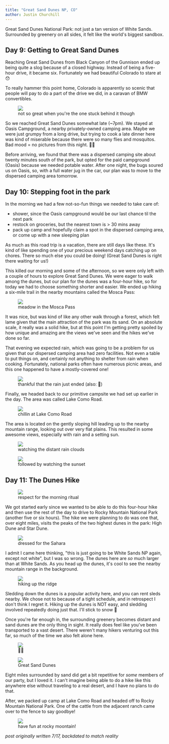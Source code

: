 ```yaml
---
title: "Great Sand Dunes NP, CO"
author: Justin Churchill
---
```

Great Sand Dunes National Park: not just a tan version of White Sands. Surrounded by greenery on all sides, it felt like the world's biggest sandbox.
<!--end_excerpt-->

## Day 9: Getting to Great Sand Dunes
Reaching Great Sand Dunes from Black Canyon of the Gunnison ended up being quite a slog because of a closed highway. Instead of being a five-hour drive, it became six. Fortunately we had beautiful Colorado to stare at 😯

To really hammer this point home, Colorado is apparently so scenic that people will pay to do a part of the drive we did, in a caravan of BMW convertibles.

<!-- BMW convertible line -->
<figure>
    <img src="https://lh3.googleusercontent.com/pw/AM-JKLVhuHAqzhU73uj1bhHySZhwfBYw4IDh9Am9QrcqJvc59NTA22vgCgt83dZRwqCO6WbWJSwQpZfsK2k3qb9lmI8FqWyi61ycC1ap0h8fg0BaK4pQrQKo9SP08F3rjOw9fCid5Dkf9XnS3kUzRch92UD1mg=w1862-h1396-no?authuser=0">
    <figcaption>not so great when you're the one stuck behind it though</figcaption>
</figure>

So we reached Great Sand Dunes somewhat late (~7pm). We stayed at Oasis Campground, a nearby privately-owned camping area. Maybe we were just grumpy from a long drive, but trying to cook a late dinner here was kind of miserable because there were so many flies and mosquitos. Bad mood = no pictures from this night. 😵‍💫

Before arriving, we found that there was a dispersed camping site about twenty minutes south of the park, but opted for the paid campground (Oasis) because we needed potable water. After one night, the bugs soured us on Oasis, so, with a full water jug in the car, our plan was to move to the dispersed camping area tomorrow.

## Day 10: Stepping foot in the park 

In the morning we had a few not-so-fun things we needed to take care of:
- shower, since the Oasis campground would be our last chance til the next park
- restock on groceries, but the nearest town is > 30 mins away
- pack up camp and hopefully claim a spot in the dispersed camping area, or come up with a new sleeping plan

As much as this road trip is a vacation, there are still days like these. It's kind of like spending one of your precious weekend days catching up on chores. There so much else you could be doing! (Great Sand Dunes is right there waiting for us!)

This killed our morning and some of the afternoon, so we were only left with a couple of hours to explore Great Sand Dunes. We were eager to walk among the dunes, but our plan for the dunes was a four-hour hike, so for today we had to choose something shorter and easier. We ended up hiking a six-mile trail in the nearby mountains called the Mosca Pass:

<!-- judy hiking the mosca pass -->
<figure>
    <img src="https://lh3.googleusercontent.com/pw/AM-JKLUQyzT1FKY_Ao8jx7lg3p0onNaSMY7MBDD7B0kZfJ1DFvavX8QbUXlonhEnPfsPEHnS70w6GisVx0VVvYQXKXGxMEeFyvk94vfkGu8ao71sawmy1c05End4EI8AE5TFkKgXMq3Qb_ADGhA9PFZyeGufOg=w1862-h1396-no?authuser=0">
    <figcaption>meadow in the Mosca Pass</figcaption>
</figure>

It was nice, but was kind of like any other walk through a forest, which felt lame given that the main attraction of the park was its sand. On an absolute scale, it really was a solid hike, but at this point I'm getting pretty spoiled by how unique and amazing are the views we've seen and the hikes we've done so far.

That evening we expected rain, which was going to be a problem for us given that our dispersed camping area had zero facilities. Not even a table to put things on, and certainly not anything to shelter from rain when cooking. Fortunately, national parks often have numerous picnic areas, and this one happened to have a mostly-covered one!

<!-- me in raincoat in picnic area -->
<figure>
    <img src="https://lh3.googleusercontent.com/pw/AM-JKLWE8WcqDx2CfyzqSyiWGFTwVeciWhu3a2RN1ADstPiyP5ckjwds6ie58zOZ83OZgTvM4sMhwNEzmrGazXbH-IDl-9_ZcC3H_IaiWHm9sK1JHRX06VCwEF1N7r6OP0CJKridJH127USzQLc1ps6mGjtwSQ=w1862-h1396-no?authuser=0">
    <figcaption>thankful that the rain just ended (also: 🌈)</figcaption>
</figure>

Finally, we headed back to our primitive campsite we had set up earlier in the day. The area was called Lake Como Road.

<!-- me eating chips and salsa at lake como road -->
<figure>
    <img src="https://lh3.googleusercontent.com/pw/AM-JKLUK1Aa3Mkhj6Mc4sRdGClWUZVSm6DiVG7y5hR6elb_J_dK3s63Siwefl8zkXAvzYOOLw22vYCsfrL_pLvYmBkbQNWB-JSGsJM2FouPYDbbZEYZUacbww0LTTwIN_VGrdrzOk7vxfHAXRvAd1lCRAmlXng=w1862-h1396-no?authuser=0">
    <figcaption>chillin at Lake Como Road</figcaption>
</figure>

The area is located on the gently sloping hill leading up to the nearby mountain range, looking out over very flat plains. This resulted in some awesome views, especially with rain and a setting sun.

<!-- rain in distance from lake como road -->
<figure>
    <img src="https://lh3.googleusercontent.com/pw/AM-JKLUkY9RjOXWakwiKc_f4Pjx0RYsJhcVLfp2QXJDal1_7OFrqn4PV1Tdmuq_jHxkEcedfw8j9rlFUfLypZ9ecxj91LJjJ19zX0H8En6hNg4q-7fYY6RadN_O076_fIlfta2oqewgLdZXJSrxiIumyXxQZdw=w1862-h1396-no?authuser=0">
    <figcaption>watching the distant rain clouds</figcaption>
</figure>

<!-- sunset from lake como road -->
<figure>
    <img src="https://lh3.googleusercontent.com/pw/AM-JKLWZm-DOVB7kGojTftivoYQse8PfS37ej4RzadAj9Yon99A9c-hU7-XKGFiNNmduAFviC2YMCRoLoj4uaziDvgd05nJh7jHd_zVkglN3WC4WM-pkiNfGpVjxOdKq4jRibk5Bfj3-wB9gZwzDO439_QgJzQ=w1862-h1396-no?authuser=0">
    <figcaption>followed by watching the sunset</figcaption>
</figure>

## Day 11: The Dunes Hike

<!-- making coffee from trunk at lake como road -->
<figure>
    <img src="https://lh3.googleusercontent.com/pw/AM-JKLXNHxQCuU-0QTSxSkkg_xnC4mBUaL7N-5h6a7pCqXMVd9mIkasPJ5v8xdF_XOodQkCVfJM7gOiEyNGcUzZ8bnr5EyGRrIx0JkeaH9QgDWWwU9nq1cN0jwL_Ejgwq6zGOgadGG5yHNcKMnLDx9qxKmYG_Q=w1048-h1396-no?authuser=0">
    <figcaption>respect for the morning ritual</figcaption>
</figure>

We got started early since we wanted to be able to do this four-hour hike and then use the rest of the day to drive to Rocky Mountain National Park (another five or six hours). The hike we were planning to do was one that, over eight miles, visits the peaks of the two highest dunes in the park: High Dune and Star Dune.

<!-- me in desert gear at start of sand dunes -->
<figure>
    <img src="https://lh3.googleusercontent.com/pw/AM-JKLXWUyj5SIz7MgN5gArLeeb8Hw5DolRltZa79Q3j08FcuygVV8JXPwnCRuHNfP4gToim96FwLtUJ6J6asqLslc1IsCOmB-wAHXP2egZJcNacRarvsz8rtxeFmKNMcqyDCQSiI_7RBnyvOdySs2d5pc9UAw=w1862-h1396-no?authuser=0">
    <figcaption>dressed for the Sahara</figcaption>
</figure>

I admit I came here thinking, "this is just going to be White Sands NP again, except not white", but I was so wrong. The dunes here are _so_ much larger than at White Sands. As you head up the dunes, it's cool to see the nearby mountain range in the background.

<!-- judy starting up the dunes trail -->
<figure>
    <img src="https://lh3.googleusercontent.com/pw/AM-JKLU-hmnLsi3FmJwb6El5GmcZHaavHPkT0Aal_2Wp04IGUyNjanBsMoVHMhHHmVtwCwYUDfsuBQPT7wh7vWD54mN-03vNJyWcWbOFXEg7STadrRqmhHdLTg3CFk-wdW8wK3G2-mLUEACbYoekadWqz0vYOQ=w1862-h1396-no?authuser=0">
    <figcaption>hiking up the ridge</figcaption>
</figure>

Sledding down the dunes is a popular activity here, and you can rent sleds nearby. We chose not to because of a tight schedule, and in retrospect I don't think I regret it. Hiking up the dunes is NOT easy, and sledding involved repeatedly doing just that. I'll stick to snow 🥶

Once you're far enough in, the surrounding greenery becomes distant and sand dunes are the only thing in sight. It really does feel like you've been transported to a vast desert. There weren't many hikers venturing out this far, so much of the time we also felt alone here.

<!-- me in sand dune bowl -->
<figure>
    <img src="https://lh3.googleusercontent.com/pw/AM-JKLXyZmouk9gorJ1SpF4VkjFEEjDy0aePLyv6ajk5mvI9SxzaDh_bWV-WMu_cd1VGLJTcNSepuXu4LMF_0DPEW2DCLZbyXlxUHlg71QrVOqjWjbiDZOAOklAZDkY00dJUYfybj-QPGmbBlB4sP-yIxqR_Ow=w1048-h1396-no?authuser=0">
    <figcaption>🧘‍♂️</figcaption>
</figure>

<!-- judy coming up on dune -->
<figure>
    <img src="https://lh3.googleusercontent.com/pw/AM-JKLUbqMYapGvNy3D9AS8mQ9rubn8MtmwMN2FOMR0_zpprW3jzNazFjCNHmOibIe9BSvzDre8G4-DtfzBBpzCkseW1IP3g2WFf2xUBaZIUC0Z8M16rC835S2jms3_ytda4_3v0Q7vjWvZkGBMUSSeHrfSQig=w1048-h1396-no?authuser=0">
    <figcaption>Great Sand Dunes</figcaption>
</figure>

Eight miles surrounded by sand did get a bit repetitive for _some_ members of our party, but I loved it. I can't imagine being able to do a hike like this anywhere else without traveling to a real desert, and I have no plans to do that.

After, we packed up camp at Lake Como Road and headed off to Rocky Mountain National Park. One of the cattle from the adjacent ranch came over to the fence to say goodbye!

<!-- cow at lake como road -->
<figure>
    <img src="https://lh3.googleusercontent.com/pw/AM-JKLX-Dhd4uQn18UWZf9LaWLjnrKtfXz8Ez-9fCr-rNu8TB2x4Z8Mx3-e3pyUasGGdj2oGTzWK_qqR6oYYyZSCx5gj4oH8Ck23hqg4nP5nzvCoPH2F89EmgzDix_IABLJhsy5_NTpK1itQAzXkLjfknUpO-A=w1862-h1396-no?authuser=0">
    <figcaption>have fun at rocky moontain!</figcaption>
</figure>

_post originally written 7/17, backdated to match reality_
